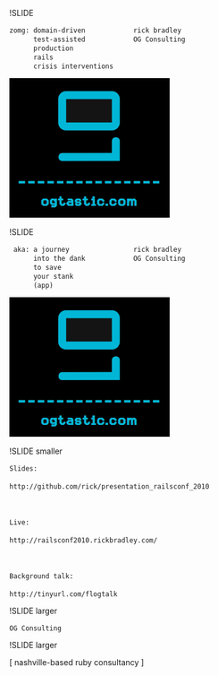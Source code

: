 !SLIDE

    zomg: domain-driven            rick bradley
          test-assisted            OG Consulting
          production 
          rails 
          crisis interventions



<img src="og_logo.png" id="opening_logo">

!SLIDE
     
     
                                    
     aka: a journey                rick bradley
          into the dank            OG Consulting
          to save 
          your stank       
          (app)                      
                                
                                
                                        
                              


<img src="og_logo.png" id="opening_logo">

!SLIDE smaller

    Slides:

    http://github.com/rick/presentation_railsconf_2010



    Live:

    http://railsconf2010.rickbradley.com/



    Background talk:

    http://tinyurl.com/flogtalk


!SLIDE  larger

    OG Consulting

!SLIDE  larger

[ nashville-based ruby consultancy ]
